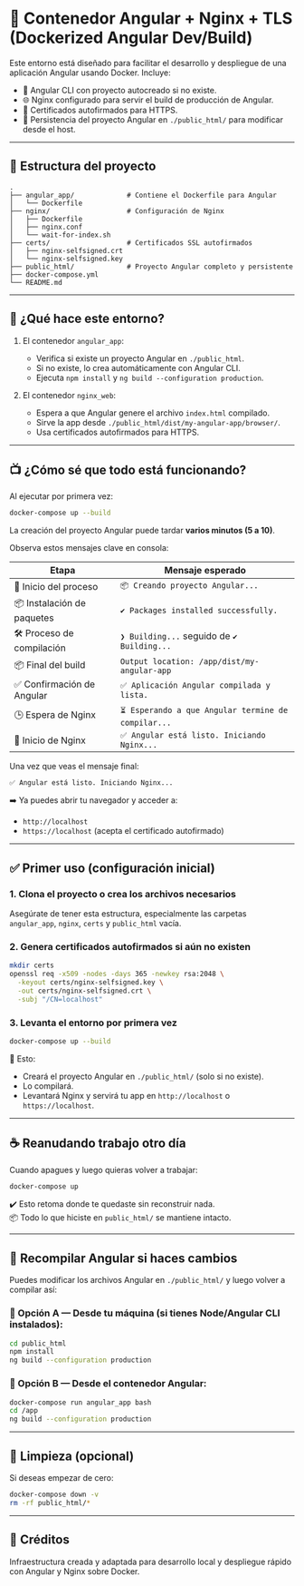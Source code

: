 # 🐳 Contenedor Angular + Nginx + TLS (Dockerized Angular Dev/Build)

Este entorno está diseñado para facilitar el desarrollo y despliegue de una aplicación Angular usando Docker. Incluye:

- 🔧 Angular CLI con proyecto autocreado si no existe.
- 🌐 Nginx configurado para servir el build de producción de Angular.
- 🔐 Certificados autofirmados para HTTPS.
- 💾 Persistencia del proyecto Angular en `./public_html/` para modificar desde el host.

---

## 🧱 Estructura del proyecto

```
.
├── angular_app/             # Contiene el Dockerfile para Angular
│   └── Dockerfile
├── nginx/                   # Configuración de Nginx
│   ├── Dockerfile
│   ├── nginx.conf
│   └── wait-for-index.sh
├── certs/                   # Certificados SSL autofirmados
│   ├── nginx-selfsigned.crt
│   └── nginx-selfsigned.key
├── public_html/             # Proyecto Angular completo y persistente
├── docker-compose.yml
└── README.md
```

---

## 🚀 ¿Qué hace este entorno?

1. El contenedor `angular_app`:
   - Verifica si existe un proyecto Angular en `./public_html`.
   - Si no existe, lo crea automáticamente con Angular CLI.
   - Ejecuta `npm install` y `ng build --configuration production`.

2. El contenedor `nginx_web`:
   - Espera a que Angular genere el archivo `index.html` compilado.
   - Sirve la app desde `./public_html/dist/my-angular-app/browser/`.
   - Usa certificados autofirmados para HTTPS.

---

## 📺 ¿Cómo sé que todo está funcionando?

Al ejecutar por primera vez:

```bash
docker-compose up --build
```

La creación del proyecto Angular puede tardar **varios minutos (5 a 10)**.

Observa estos mensajes clave en consola:

| Etapa | Mensaje esperado |
|-------|------------------|
| 🚀 Inicio del proceso | `📦 Creando proyecto Angular...` |
| 📦 Instalación de paquetes | `✔ Packages installed successfully.` |
| 🛠️ Proceso de compilación | `❯ Building...` seguido de `✔ Building...` |
| 📦 Final del build | `Output location: /app/dist/my-angular-app` |
| ✅ Confirmación de Angular | `✅ Aplicación Angular compilada y lista.` |
| 🕒 Espera de Nginx | `⏳ Esperando a que Angular termine de compilar...` |
| 🚪 Inicio de Nginx | `✅ Angular está listo. Iniciando Nginx...` |

Una vez que veas el mensaje final:
```
✅ Angular está listo. Iniciando Nginx...
```

➡️ Ya puedes abrir tu navegador y acceder a:

- `http://localhost`
- `https://localhost` (acepta el certificado autofirmado)

---

## ✅ Primer uso (configuración inicial)

### 1. Clona el proyecto o crea los archivos necesarios
Asegúrate de tener esta estructura, especialmente las carpetas `angular_app`, `nginx`, `certs` y `public_html` vacía.

### 2. Genera certificados autofirmados si aún no existen
```bash
mkdir certs
openssl req -x509 -nodes -days 365 -newkey rsa:2048 \
  -keyout certs/nginx-selfsigned.key \
  -out certs/nginx-selfsigned.crt \
  -subj "/CN=localhost"
```

### 3. Levanta el entorno por primera vez
```bash
docker-compose up --build
```

🔁 Esto:
- Creará el proyecto Angular en `./public_html/` (solo si no existe).
- Lo compilará.
- Levantará Nginx y servirá tu app en `http://localhost` o `https://localhost`.

---

## ☕ Reanudando trabajo otro día

Cuando apagues y luego quieras volver a trabajar:

```bash
docker-compose up
```

✔️ Esto retoma donde te quedaste sin reconstruir nada.  
📦 Todo lo que hiciste en `public_html/` se mantiene intacto.

---

## 🔧 Recompilar Angular si haces cambios

Puedes modificar los archivos Angular en `./public_html/` y luego volver a compilar así:

### 🧩 Opción A — Desde tu máquina (si tienes Node/Angular CLI instalados):
```bash
cd public_html
npm install
ng build --configuration production
```

### 🐳 Opción B — Desde el contenedor Angular:
```bash
docker-compose run angular_app bash
cd /app
ng build --configuration production
```

---

## 🧼 Limpieza (opcional)

Si deseas empezar de cero:
```bash
docker-compose down -v
rm -rf public_html/*
```

---

## 🙌 Créditos

Infraestructura creada y adaptada para desarrollo local y despliegue rápido con Angular y Nginx sobre Docker.
